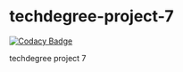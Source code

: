 # techdegree-project-7

[![Codacy Badge](https://api.codacy.com/project/badge/Grade/8ed9891faa9e4170a6d7694fabe70aec)](https://www.codacy.com/app/anthony0030/techdegree-project-7?utm_source=github.com&amp;utm_medium=referral&amp;utm_content=anthony0030/techdegree-project-7&amp;utm_campaign=Badge_Grade)

techdegree project 7